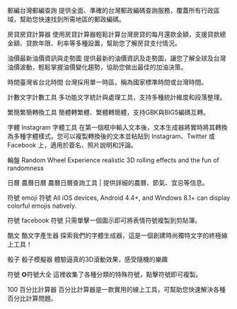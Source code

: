 郵編台灣郵編查詢
提供全面、準確的台灣郵政編碼查詢服務，覆蓋所有行政區域，幫助您快速找到所需地區的郵政編碼。

房貸房貸計算器
使用房貸計算器輕鬆計算台灣房貸的每月還款金額，支援貸款總金額、貸款年限、利率等多種設置，幫助您了解房貸支付情況。

油價最新油價資訊與走勢圖
提供最新的油價資訊及走勢圖，讓您了解全球及台灣油價波動，輕鬆掌握油價變化趨勢，協助您做出最佳的加油決策。

時間臺灣省台北時間
台灣採用單一時區，稱為國家標準時間或台灣時間。

計數文字計數工具
多功能文字統計與處理工具，支持多種統計維度和段落整理。

繁簡繁簡轉換工具
簡體轉繁體、繁體轉簡體，支持GBK與BIG5編碼互轉。

字體 Instagram 字體工具
在第一個框中輸入文本後，文本生成器將實時將其轉換為多種字體樣式。您可以複製轉換後的文本並粘貼到 Instagram、Twitter 或 Facebook 上，適用於簽名、照片說明和評論。

輪盤 Random Wheel
Experience realistic 3D rolling effects and the fun of randomness

日曆 農曆日曆
農曆日曆查詢工具 | 提供詳細的農曆、節氣、宜忌等信息。

符號 emoji 符號
All iOS devices, Android 4.4+, and Windows 8.1+ can display colorful emojis natively.

符號 facebook 符號
只需單擊一個圖示即可將表情符號複製到剪貼簿。

酷文 酷文字產生器
探索我們的字體生成器，這是一個創建時尚獨特文字的終極線上工具！

骰子 骰子模擬器
體驗逼真的3D滾動效果，感受隨機的樂趣

符號 ✪符號大全
這裡收集了各種分類的特殊符號，點擊符號即可複製。

100 百分比計算器
百分比計算器是一款實用的線上工具，可幫助您快速解決各種百分比計算問題。

